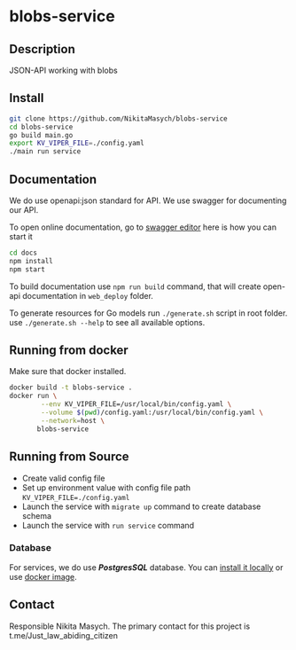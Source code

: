 # blobs-service

## Description

JSON-API working with blobs

## Install

  ```bash
  git clone https://github.com/NikitaMasych/blobs-service
  cd blobs-service
  go build main.go
  export KV_VIPER_FILE=./config.yaml
  ./main run service
  ```

## Documentation

We do use openapi:json standard for API. We use swagger for documenting our API.

To open online documentation, go to [swagger editor](http://localhost:8080/swagger-editor/) here is how you can start it

  ```bash
  cd docs
  npm install
  npm start
  ```
To build documentation use `npm run build` command,
that will create open-api documentation in `web_deploy` folder.

To generate resources for Go models run `./generate.sh` script in root folder.
use `./generate.sh --help` to see all available options.


## Running from docker 
  
Make sure that docker installed.

  ```bash
  docker build -t blobs-service .
  docker run \
          --env KV_VIPER_FILE=/usr/local/bin/config.yaml \
          --volume $(pwd)/config.yaml:/usr/local/bin/config.yaml \
          --network=host \
         blobs-service
  ```

## Running from Source

* Create valid config file
* Set up environment value with config file path `KV_VIPER_FILE=./config.yaml`
* Launch the service with `migrate up` command to create database schema
* Launch the service with `run service` command

### Database
For services, we do use ***PostgresSQL*** database. 
You can [install it locally](https://www.postgresql.org/download/) or use [docker image](https://hub.docker.com/_/postgres/).

## Contact

Responsible Nikita Masych.
The primary contact for this project is t.me/Just_law_abiding_citizen
